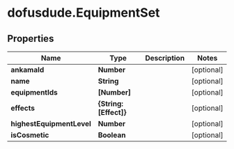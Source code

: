 # dofusdude.EquipmentSet

## Properties

Name | Type | Description | Notes
------------ | ------------- | ------------- | -------------
**ankamaId** | **Number** |  | [optional] 
**name** | **String** |  | [optional] 
**equipmentIds** | **[Number]** |  | [optional] 
**effects** | **{String: [Effect]}** |  | [optional] 
**highestEquipmentLevel** | **Number** |  | [optional] 
**isCosmetic** | **Boolean** |  | [optional] 



